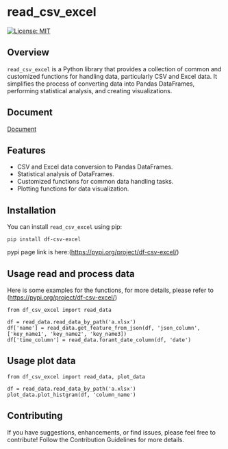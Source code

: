 # read_csv_excel

[![License: MIT](https://img.shields.io/badge/License-MIT-yellow.svg)](https://opensource.org/licenses/MIT)

## Overview

`read_csv_excel` is a Python library that provides a collection of common and customized functions for handling data, particularly CSV and Excel data. It simplifies the process of converting data into Pandas DataFrames, performing statistical analysis, and creating visualizations.


## Document
[Document](https://read-doc-1.readthedocs.io/en/main/index.html)


## Features

- CSV and Excel data conversion to Pandas DataFrames.
- Statistical analysis of DataFrames.
- Customized functions for common data handling tasks.
- Plotting functions for data visualization.

## Installation

You can install `read_csv_excel` using pip:

```
pip install df-csv-excel
```

pypi page link is here:(https://pypi.org/project/df-csv-excel/)

## Usage read and process data

Here is some examples for the functions, for more details, please refer to (https://pypi.org/project/df-csv-excel/)   
```
from df_csv_excel import read_data 

df = read_data.read_data_by_path('a.xlsx')
df['name'] = read_data.get_feature_from_json(df, 'json_column', ['key_name1', 'key_name2', 'key_name3])
df['time_column'] = read_data.foramt_date_column(df, 'date')
```

## Usage plot data

```
from df_csv_excel import read_data, plot_data 

df = read_data.read_data_by_path('a.xlsx')
plot_data.plot_histgram(df, 'column_name')
```

## Contributing
If you have suggestions, enhancements, or find issues, please feel free to contribute! Follow the Contribution Guidelines for more details.


